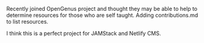 Recently joined OpenGenus project and thought they may be able to help to determine resources for those who are self taught.  Adding contributions.md to list resources.

I think this is a perfect project for JAMStack and Netlify CMS.
